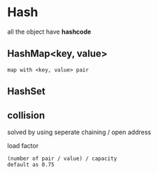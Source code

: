 # Hash
all the object have **hashcode**

## HashMap<key, value>
    map with <key, value> pair

## HashSet<key>

## collision
solved by using seperate chaining / open address

load factor
    
    (number of pair / value) / capacity
    default as 0.75